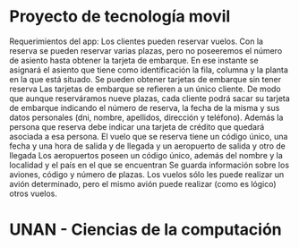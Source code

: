 # Proyecto de tecnología movil 

Requerimientos del app: 
Los clientes pueden reservar vuelos. Con la reserva se pueden reservar varias plazas, pero no poseeremos el número de asiento hasta obtener la tarjeta de embarque. En ese instante se asignará el asiento que tiene como identificación la fila, columna y la planta en la que está situado.
Se pueden obtener tarjetas de embarque sin tener reserva
Las tarjetas de embarque se refieren a un único cliente. De modo que aunque reserváramos nueve plazas, cada cliente podrá sacar su tarjeta de embarque indicando el número de reserva, la fecha de la misma y sus datos personales (dni, nombre, apellidos, dirección y teléfono). Además la persona que reserva debe indicar una tarjeta de crédito que quedará asociada a esa persona.
El vuelo que se reserva tiene un código único, una fecha y una hora de salida y de llegada y un aeropuerto de salida y otro de llegada
Los aeropuertos poseen un código único, además del nombre y la localidad y el país en el que se encuentran
Se guarda información sobre los aviones, código y número de plazas. Los vuelos sólo les puede realizar un avión determinado, pero el mismo avión puede realizar (como es lógico) otros vuelos.

# UNAN - Ciencias de la computación
